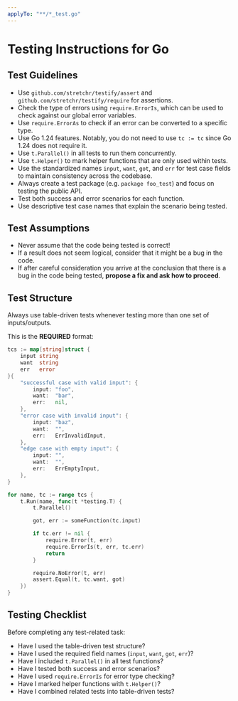 ```yaml
---
applyTo: "**/*_test.go"
---
```


# Testing Instructions for Go

## Test Guidelines
- Use `github.com/stretchr/testify/assert` and `github.com/stretchr/testify/require` for assertions.
- Check the type of errors using `require.ErrorIs`, which can be used to check against our global error variables.
- Use `require.ErrorAs` to check if an error can be converted to a specific type.
- Use Go 1.24 features. Notably, you do not need to use `tc := tc` since Go 1.24 does not require it.
- Use `t.Parallel()` in all tests to run them concurrently.
- Use `t.Helper()` to mark helper functions that are only used within tests.
- Use the standardized names `input`, `want`, `got`, and `err` for test case fields to maintain consistency across the codebase.
- Always create a test package (e.g. `package foo_test`) and focus on testing the public API.
- Test both success and error scenarios for each function.
- Use descriptive test case names that explain the scenario being tested.

## Test Assumptions
- Never assume that the code being tested is correct!
- If a result does not seem logical, consider that it might be a bug in the code.
- If after careful consideration you arrive at the conclusion that there is a bug in the code being tested, **propose a fix and ask how to proceed**.

## Test Structure
Always use table-driven tests whenever testing more than one set of inputs/outputs.

This is the **REQUIRED** format:
```go
tcs := map[string]struct {
	input string
	want  string
	err   error
}{
	"successful case with valid input": {
		input: "foo",
		want:  "bar",
		err:   nil,
	},
	"error case with invalid input": {
		input: "baz",
		want:  "",
		err:   ErrInvalidInput,
	},
	"edge case with empty input": {
		input: "",
		want:  "",
		err:   ErrEmptyInput,
	},
}

for name, tc := range tcs {
	t.Run(name, func(t *testing.T) {
		t.Parallel()

		got, err := someFunction(tc.input)

		if tc.err != nil {
			require.Error(t, err)
			require.ErrorIs(t, err, tc.err)
			return
		}

		require.NoError(t, err)
		assert.Equal(t, tc.want, got)
	})
}
```

## Testing Checklist
Before completing any test-related task:
- Have I used the table-driven test structure?
- Have I used the required field names (`input`, `want`, `got`, `err`)?
- Have I included `t.Parallel()` in all test functions?
- Have I tested both success and error scenarios?
- Have I used `require.ErrorIs` for error type checking?
- Have I marked helper functions with `t.Helper()`?
- Have I combined related tests into table-driven tests?
